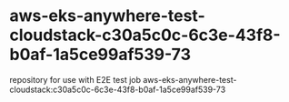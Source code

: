 # aws-eks-anywhere-test-cloudstack-c30a5c0c-6c3e-43f8-b0af-1a5ce99af539-73
repository for use with E2E test job aws-eks-anywhere-test-cloudstack:c30a5c0c-6c3e-43f8-b0af-1a5ce99af539-73
